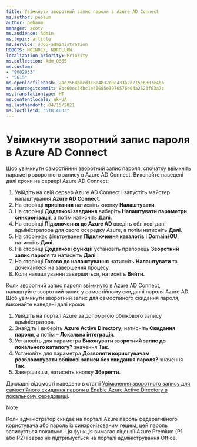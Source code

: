 ```yaml
---
title: Увімкнути зворотний запис пароля в Azure AD Connect
ms.author: pebaum
author: pebaum
manager: scotv
ms.audience: Admin
ms.topic: article
ms.service: o365-administration
ROBOTS: NOINDEX, NOFOLLOW
localization_priority: Priority
ms.collection: Adm_O365
ms.custom:
- "9002933"
- "5615"
ms.openlocfilehash: 2ad7568bded3c8e4832e0e433a2d715e6307e4bb
ms.sourcegitcommit: 8bc60ec34bc1e40685e3976576e04a2623f63a7c
ms.translationtype: HT
ms.contentlocale: uk-UA
ms.lasthandoff: 04/15/2021
ms.locfileid: "51814033"
---
```

# <a name="enable-password-writeback-in-azure-ad-connect"></a>Увімкнути зворотний запис пароля в Azure AD Connect

Щоб увімкнути самостійний зворотний запис пароля, спочатку ввімкніть параметр зворотного запису в Azure AD Connect. Виконайте наведені далі кроки на сервері Azure AD Connect:

1. Увійдіть на свій сервер Azure AD Connect і запустіть майстер налаштування **Azure AD Connect**.
2. На сторінці **привітання** натисніть кнопку **Налаштувати**.
3. На сторінці **Додаткові завдання** виберіть **Налаштувати параметри синхронізації**, а потім натисніть **Далі**.
4. На сторінці **Підключення до Azure AD** введіть облікові дані адміністратора для свого осередку Azure, а потім натисніть **Далі**.
5. На сторінках фільтрування **Підключення каталогів** і **Domain/OU**, натисніть **Далі**.
6. На сторінці **Додаткові функції** установіть прапорець **Зворотний запис пароля** та натисніть **Далі**.
7. На сторінці **Готово до налаштування** натисніть **Налаштувати** та дочекайтеся на завершення процесу.
8. Коли налаштування завершиться, натисніть **Вийти**.

Коли зворотний запис пароля ввімкнуто в Azure AD Connect, налаштуйте зворотний запис у самостійному скиданні пароля Azure AD.  Щоб увімкнути зворотний запис для самостійного скидання пароля, виконайте наведені далі кроки:

1. Увійдіть на портал Azure за допомогою облікового запису адміністратора.
2. Знайдіть і виберіть **Azure Active Directory**, натисніть **Скидання пароля**, а потім – **Локальна інтеграція**.
3. Установіть для параметра **Виконувати зворотний запис до локального каталогу?** значення **Так**.
4. Установіть для параметра **Дозволяти користувачам розблоковувати облікові записи без скидання пароля?** значення **Так**.
5. Завершивши, натисніть кнопку **Зберегти**.

Докладні відомості наведено в статті [Увімкнення зворотного запису для самостійного скидання пароля в Enable Azure Active Directory в локальному середовищі](https://docs.microsoft.com/azure/active-directory/authentication/tutorial-enable-sspr-writeback).

> [!NOTE]
>  Коли адміністратор скидає на порталі Azure пароль федеративного користувача або пароль із синхронізованим гешем, цей пароль записується локально. Ця функція вимагає ліцензії Azure Premium (P1 або P2) і зараз не підтримується на порталі адміністрування Office.
